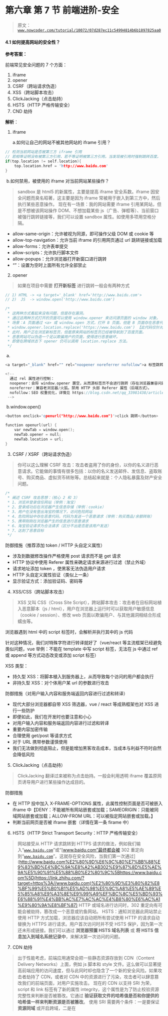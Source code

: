 # 第六章 第 7 节 前端进阶-安全

> 原文：[`www.nowcoder.com/tutorial/10072/07d287ec11c54994814b6b1897825aa0`](https://www.nowcoder.com/tutorial/10072/07d287ec11c54994814b6b1897825aa0)

#### 4.1 如何提高网站的安全性？

**参考答案：**

前端常见安全问题的 7 个方面：

1.  iframe
2.  opener
3.  CSRF（跨站请求伪造）
4.  XSS（跨站脚本攻击）
5.  ClickJacking（点击劫持）
6.  HSTS（HTTP 严格传输安全）
7.  CND 劫持

**解析**：

1.  iframe

    a.如何让自己的网站不被其他网站的 iframe 引用？

```cpp
// 检测当前网站是否被第三方 iframe 引用
// 若相等证明没有被第三方引用，若不等证明被第三方引用。当发现被引用时强制跳转百度。
if(top.location != self.location){
    top.location.href = 'http://www.baidu.com'
}
```

​ b.如何禁用，被使用的 iframe 对当前网站某些操作？

> sandbox 是 html5 的新属性，主要是提高 iframe 安全系数。iframe 因安全问题而臭名昭著，这主要是因为 iframe 常被用于嵌入到第三方中，然后执行某些恶意操作。
> 现在有一场景：我的网站需要 iframe 引用某网站，但是不想被该网站操作 DOM、不想加载某些 js（广告、弹框等）、当前窗口被强行跳转链接等，我们可以设置 sandbox 属性。如使用多项用空格分隔。

*   allow-same-origin：允许被视为同源，即可操作父级 DOM 或 cookie 等
*   allow-top-navigation：允许当前 iframe 的引用网页通过 url 跳转链接或加载
*   allow-forms：允许表单提交
*   allow-scripts：允许执行脚本文件
*   allow-popups：允许浏览器打开新窗口进行跳转
*   “”：设置为空时上面所有允许全部禁止

2.  opener

> 如果在项目中需要 **打开新标签** 进行跳转一般会有两种方式

```cpp
// 1) HTML -> <a target='_blank' href='http://www.baidu.com'>
// 2)  JS  -> window.open('http://www.baidu.com')

/* 
 * 这两种方式看起来没有问题，但是存在漏洞。
 * 通过这两种方式打开的页面可以使用 window.opener 来访问源页面的 window 对象。
 * 场景：A 页面通过 <a> 或 window.open 方式，打开 B 页面。但是 B 页面存在恶意代码如下：
 * window.opener.location.replace('https://www.baidu.com') 【此代码仅针对打开新标签有效】
 * 此时，用户正在浏览新标签页，但是原来网站的标签页已经被导航到了百度页面。
 * 恶意网站可以伪造一个足以欺骗用户的页面，使得进行恶意破坏。
 * 即使在跨域状态下 opener 仍可以调用 location.replace 方法。
 */
```

​ a.

```cpp
<a target="_blank" href="" rel="noopener noreferrer nofollow">a 标签跳转 url</a>

<!-- 
  通过 rel 属性进行控制：
  noopener：会将 window.opener 置空，从而源标签页不会进行跳转（存在浏览器兼容问题）
  noreferrer：兼容老浏览器/火狐。禁用 HTTP 头部 Referer 属性（后端方式）。
  nofollow：SEO 权重优化，详情见 https://blog.csdn.net/qq_33981438/article/details/80909881
 -->
```

​ b.window.open()

```cpp
<button onclick='openurl("http://www.baidu.com")'>click 跳转</button>

function openurl(url) {
    var newTab = window.open();
    newTab.opener = null;
    newTab.location = url;
}
```

3.  CSRF / XSRF（跨站请求伪造）

> 你可以这么理解 CSRF 攻击：攻击者盗用了你的身份，以你的名义进行恶意请求。它能做的事情有很多包括：以你的名义发送邮件、发信息、盗取账号、购买商品、虚拟货币转账等。总结起来就是：个人隐私暴露及财产安全问题。

```cpp
/*
 * 阐述 CSRF 攻击思想：（核心 2 和 3）
 * 1、浏览并登录信任网站（举例：淘宝）
 * 2、登录成功后在浏览器产生信息存储（举例：cookie）
 * 3、用户在没有登出淘宝的情况下，访问危险网站
 * 4、危险网站中存在恶意代码，代码为发送一个恶意请求（举例：购买商品/余额转账）
 * 5、携带刚刚在浏览器产生的信息进行恶意请求
 * 6、淘宝验证请求为合法请求（区分不出是否是该用户发送）
 * 7、达到了恶意目标
 */
```

防御措施（推荐添加 token / HTTP 头自定义属性）

*   涉及到数据修改操作严格使用 post 请求而不是 get 请求
*   HTTP 协议中使用 Referer 属性来确定请求来源进行过滤（禁止外域）
*   请求地址添加 token ，使黑客无法伪造用户请求
*   HTTP 头自定义属性验证（类似上一条）
*   显示验证方式：添加验证码、密码等

4.  XSS/CSS（跨站脚本攻击）

> XSS 又叫 CSS（Cross Site Script），跨站脚本攻击：攻击者在目标网站植入恶意脚本（js / html），用户在浏览器上运行时可以获取用户敏感信息（cookie / session）、修改 web 页面以欺骗用户、与其他漏洞相结合形成蠕虫等。

浏览器遇到 html 中的 script 标签时，会解析并执行其中的 js 代码

针对这种情况，我们对特殊字符进行转译就好了（vue/react 等主流框架已经避免类似问题，vue 举例：不能在 template 中写 script 标签，无法在 js 中通过 ref 或 append 等方式动态改变或添加 script 标签）

XSS 类型：

*   持久型 XSS：将脚本植入到服务器上，从而导致每个访问的用户都会执行
*   非持久型 XSS：对个体用户某 url 的参数进行攻击

防御措施（对用户输入内容和服务端返回内容进行过滤和转译）

*   现代大部分浏览器都自带 XSS 筛选器，vue / react 等成熟框架也对 XSS 进行一些防护
*   即便如此，我们在开发时也要注意和小心
*   对用户输入内容和服务端返回内容进行过滤和转译
*   重要内容加密传输
*   合理使用 get/post 等请求方式
*   对于 URL 携带参数谨慎使用
*   我们无法做到彻底阻止，但是能增加黑客攻击成本，当成本与利益不符时自然会降低风险

5.  ClickJacking（点击劫持）

> ClickJacking 翻译过来被称为点击劫持。一般会利用透明 iframe 覆盖原网页诱导用户进行某些操作达成目的。

防御措施

*   在 HTTP 投中加入 X-FRAME-OPTIONS 属性，此属性控制页面是否可被嵌入 iframe 中【DENY：不能被所有网站嵌套或加载；SAMEORIGIN：只能被同域网站嵌套或加载；ALLOW-FROM URL：可以被指定网站嵌套或加载。】
*   判断当前网页是否被 iframe 嵌套（详情在第一条 firame 中）

6.  HSTS（HTTP Strict Transport Security：HTTP 严格传输安全）

> 网站接受从 HTTP 请求跳转到 HTTPS 请求的做法，例如我们输入“[`www.baidu.com`](https://link.zhihu.com/?target=http%3A//www.baidu.com)”或“[www.baidu.com”最终都会被 302 重定向到“[`www.baidu.com`](https://link.zhihu.com/?target=https%3A//www.baidu.com)”。这就存在安全风险，当我们第一次通过](http://www.baidu.com%E2%80%9D%E6%9C%80%E7%BB%88%E9%83%BD%E4%BC%9A%E8%A2%AB302%E9%87%8D%E5%AE%9A%E5%90%91%E5%88%B0%E2%80%9C%5Bhttps://www.baidu.com%5D(https://link.zhihu.com/?target=https%3A//www.baidu.com)%E2%80%9D%E3%80%82%E8%BF%99%E5%B0%B1%E5%AD%98%E5%9C%A8%E5%AE%89%E5%85%A8%E9%A3%8E%E9%99%A9%EF%BC%8C%E5%BD%93%E6%88%91%E4%BB%AC%E7%AC%AC%E4%B8%80%E6%AC%A1%E9%80%9A%E8%BF%87) HTTP 或域名进行访问时，302 重定向有可能会被劫持，篡改成一个恶意或钓鱼网站。
> HSTS：通知浏览器此网站禁止使用 HTTP 方式加载，浏览器应该自动把所有尝试使用 HTTP 的请求自动替换为 HTTPS 进行请求。用户首次访问时并不受 HSTS 保护，因为第一次还未形成链接。我们可以通过 **浏览器预置 HSTS 域名列表** 或 **将 HSTS 信息加入到域名系统记录中**，来解决第一次访问的问题。

7.  CDN 劫持

> 出于性能考虑，前端应用通常会把一些静态资源存放到 CDN（Content Delivery Networks）上面，例如 js 脚本和 style 文件。这么做可以显著提高前端应用的访问速度，但与此同时却也隐含了一个新的安全风险。如果攻击者劫持了 CDN，或者对 CDN 中的资源进行了污染，攻击者可以肆意篡改我们的前端页面，对用户实施攻击。
> 现在的 CDN 以支持 SRI 为荣，script 和 link 标签有了新的属性 integrity，这个属性是为了防止校验资源完整性来判断是否被篡改。它通过 **验证获取文件的哈希值是否和你提供的哈希值一样来判断资源是否被篡改**。
> 使用 SRI 需要两个条件：一是要保证 **资源同域** 或开启跨域，二是在<script>中 **提供签名** 以供校验。

integrity 属性分为两个部分，第一部分是指定哈希值的生成算法（例：sha384），第二部分是经过编码的实际哈希值，两者之前用一个短横(-)来分隔

#### 4.2 前端安全相关-XSS 和 CSRF

**参考答案**：

**XSS（Cross-site scripting）**，指的是跨站脚本攻击，攻击者通过向页面 A 注入代码，达到窃取信息等目的，本质是数据被当作程序执行。XSS 危害是很大的，一般 XSS 可以做到以下的事情：

*   获取页面的数据，包括 dom、cookies、localStorage 等
*   劫持前端逻辑
*   发送请求

**CSRF(Cross Site Request Frogy)指的是跨站请求伪造**。与 XSS 不同的是，XSS 是攻击者直接对我们的网站 A 进行注入攻击，CSRF 是通过网站 B 对我们的网站 A 进行伪造请求。

举个例子，你登录购物网站 A 之后点击一个恶意链接 B，B 请求了网站 A 的下单接口，结果是你在网站 A 的帐号真的会生成一个订单。其背后的原理是：网站 B 通过表单、get 请求来伪造网站 A 的请求，这时候请求会带上网站 A 的 cookies，若登录态是保存在 cookies 中，则实现了伪造攻击。

**解析：**

XSS

1.  XSS 的类型

    *   反射型（非持久）：通过 URL 参数直接注入
    *   存储型（持久）：存储到数据库后读取时注入
    *   基于 DOM：被执行的恶意脚本会修改页面脚本结构
2.  XSS 的注入点

    *   HTML 的节点内容或属性
    *   javascript 代码
    *   富文本
3.  XSS 的防御

    3.1 浏览器的防御

    防御和“X-XSS-Protection”有关，默认值为 1，即默认打开 XSS 防御，可以防御反射型的 XSS，不过作用有限，只能防御注入到 HTML 的节点内容或属性的 XSS，例如 URL 参数中包含 script 标签。不建议只依赖此防御手段。

    3.2 防御 HTML 节点内容

    存在风险的代码：

    ```cpp
    <template>
        <p>{{username}}</p>
    </template>

    <script>
        username = "<script>alert('xss')</script>"
    </script>
    ```

    编译后的代码：

    ```cpp
    <p>
        <script>alert('xss')</script>
    </p>
    ```

    以上例子是采用 vue 语法，但其实在 vue 这样的框架中，{{username}}中的内容是经过字符串化的，所以是不会被浏览器执行的，若换其他模板语言例如 jade，则可能存在风险。下同。

    防御代码：

    通过转义`<`为`&lt`以及`>`为`&gt`来实现防御 HTML 节点内容。

    ```cpp
    <template>
        <p>{{username}}</p>
    </template>
    <script>
        escape = function(str){
            return str.replace(/</g, '&lt;').replace(/>/g, '&gt;')
        }
        username = escape("<script>alert('xss')</script>")
    </script>
    ```

    3.3 防御 HTML 属性

    ```cpp
    <template>
        <img :src="image" />
    </template>
    <script>
        image = 'www.a.com/c.png" onload="alert(1)'
    </script>
    ```

    编译后代码：

    ```cpp
    <img src="www.a.com/c.png" onload="alert(1)" />
    ```

    防御代码：

    通过转义`"`为`&quto;`、`'`为`'`来实现防御，一般不转义空格，但是这要求属性必须带引号！

    ```cpp
    <template>
        <img :src="image" />
    </template>
    <script>
        escape = function(str){
            return str.replace(/"/g, '&quto;').replace(/'/g, '&#39;').replace(/ /g, '&#32;')
        }
        image = escape('www.a.com/c.png" onload="alert(1)')
    </script>
    ```

    3.4 防御 javaScript 代码

    假设访问页面地址为`www.a.com?id=1";alert(1);"`

    风险代码：

    ```cpp
    var id = getQuery('id')
    ```

    编译后代码：

    ```cpp
    var id = "1";alert(1);""
    ```

    防御代码：

    通过将数据进行 JSON 序列化

    ```cpp
    escape = function(str){
        return JSON.stringify(str)
    }
    ```

    3.5 防御富文本

    风险代码：

    ```cpp
    <template>
        <p v-html="richTxt"></p>
    </template>

    <script>
        richTxt = '<a onmouseover=alert(document.cookie)>点击</a>'
    </script>
    ```

    上面的这段代码中，当鼠标移动到“点击”上面时，就会触发 alert 弹窗！这在 vue 中是会发生的。

    防御富文本是比较复杂的工程，因为富文本可以包含 HTML 和 script，这些难以预测与防御，建议是通过白名单的方式来过滤允许的 HTML 标签和标签的属性来进行防御，大概的实现方式是：

    *   将 HTML 代码段转成树级结构的数据

    *   遍历树的每一个节点，过滤节点的类型和属性，或进行特殊处理

    *   处理完成后，将树级结构转化成 HTML 代码

        当然，也可以通过开源的第三方库来实现，类似的有 js-xss

    3.6 CSP 内容安全策略

    CSP(content security policy)，是一个额外的安全层，用于检测并削弱某些特定类型的攻击，包括跨站脚本 (XSS) 和数据注入攻击等。

    CSP 可以通过 HTTP 头部（Content-Security-Policy）或``元素配置页面的内容安全策略，以控制浏览器可以为该页面获取哪些资源。比如一个可以上传文件和显示图片页面，应该允许图片来自任何地方，但限制表单的 action 属性只可以赋值为指定的端点。一个经过恰当设计的内容安全策略应该可以有效的保护页面免受跨站脚本攻击。

#### 4.3 url 的加密解密

**参考答案**：

JavaScript 中有三个可以对字符串编码的函数，分别是： escape,encodeURI,encodeURIComponent，相应 3 个解码函数：unescape,decodeURI,decodeURIComponent 。

**三种方式的特点：**escape()除了 ASCII 字母、数字和特定的符号外，对传进来的字符串全部进行转义编码，因此如果想对 URL 编码，最好不要使用此方法。而 encodeURI() 用于编码整个 URI,因为 URI 中的合法字符都不会被编码转换。encodeURIComponent 方法在编码单个 URIComponent（指请求参数）应当是最常用的，它可以讲参数中的中文、特殊字符进行转义，而不会影响整个 URL。

**解析**：

**1.escape()函数**

定义和用法
escape() 函数可对字符串进行编码，这样就可以在所有的计算机上读取该字符串。

语法
escape(string)

参数 描述
string 必需。要被转义或编码的字符串。

返回值
已编码的 string 的副本。其中某些字符被替换成了十六进制的转义序列。

说明
该方法不会对 ASCII 字母和数字进行编码，也不会对下面这些 ASCII 标点符号进行编码： - _ . ! ~ * ' ( ) 。其他所有的字符都会被转义序列替换。

**2.encodeURI()函数
**定义和用法
encodeURI() 函数可把字符串作为 URI 进行编码。

语法
encodeURI(URIstring)

参数 描述
URIstring 必需。一个字符串，含有 URI 或其他要编码的文本。

返回值
URIstring 的副本，其中的某些字符将被十六进制的转义序列进行替换。

说明
该方法不会对 ASCII 字母和数字进行编码，也不会对这些 ASCII 标点符号进行编码： - _ . ! ~ * ' ( ) 。

该方法的目的是对 URI 进行完整的编码，因此对以下在 URI 中具有特殊含义的 ASCII 标点符号，encodeURI() 函数是不会进行转义的：;/?:@&=+$,#

**3.encodeURIComponent() 函数**

定义和用法
encodeURIComponent() 函数可把字符串作为 URI 组件进行编码。

语法
encodeURIComponent(URIstring)

参数 描述
URIstring 必需。一个字符串，含有 URI 组件或其他要编码的文本。

返回值
URIstring 的副本，其中的某些字符将被十六进制的转义序列进行替换。

说明
该方法不会对 ASCII 字母和数字进行编码，也不会对这些 ASCII 标点符号进行编码： - _ . ! ~ * ' ( ) 。

其他字符（比如 ：;/?:@&=+$,# 这些用于分隔 URI 组件的标点符号），都是由一个或多个十六进制的转义序列替换的。

提示和注释
提示：请注意 encodeURIComponent() 函数 与 encodeURI() 函数的区别之处，前者假定它的参数是 URI 的一部分（比如协议、主机名、路径或查询字符串）。因此 encodeURIComponent() 函数将转义用于分隔 URI 各个部分的标点符号。

#### 4.4 前端安全问题

**参考答案**：

**1\. XSS：跨站脚本攻击**

就是攻击者想尽一切办法将可以执行的代码注入到网页中。

存储型（server 端）：

*   场景：见于带有用户保存数据的网站功能，如论坛发帖、商品评论、用户私信等。
*   攻击步骤：
    *   i）攻击者将恶意代码提交到目标网站的数据库中
    *   ii）用户打开目标网站时，服务端将恶意代码从数据库中取出来，拼接在 HTML 中返回给浏览器
    *   iii）用户浏览器在收到响应后解析执行，混在其中的恶意代码也同时被执行
    *   iv）恶意代码窃取用户数据，并发送到指定攻击者的网站，或者冒充用户行为，调用目标网站的接口，执行恶意操作

反射型（Server 端）

与存储型的区别在于，存储型的恶意代码存储在数据库中，反射型的恶意代码在 URL 上

*   场景：通过 URL 传递参数的功能，如网站搜索、跳转等。
*   攻击步骤：
    *   i）攻击者构造出特殊的 URL，其中包含恶意代码。
    *   ii）用户打开带有恶意代码的 URL 时，网站服务端将恶意代码从 URL 中取出，拼接在 HTML 中返回给浏览器。
    *   iii）用户浏览器接收到响应后解析执行，混在其中的恶意代码也被执行。
    *   iv）恶意代码窃取用户数据并发送到攻击者的网站，或者冒充用户的行为，调用目标网站接口执行攻击者指定的操作。

Dom 型(浏览器端）

DOM 型 XSS 攻击中，取出和执行恶意代码由浏览器端完成，属于前端 JavaScript 自身的安全漏洞，而其他两种 XSS 都属于服务端的安全漏洞。

*   场景：通过 URL 传递参数的功能，如网站搜索、跳转等。
*   攻击步骤：
    *   i）攻击者构造出特殊的 URL，其中包含恶意代码。
    *   ii）用户打开带有恶意代码的 URL。
    *   iii）用户浏览器接收到响应后解析执行，前端 JavaScript 取出 URL 中的恶意代码并执行。
    *   iv）恶意代码窃取用户数据并发送到攻击者的网站，或者冒充用户的行为，调用目标网站接口执行攻击者指定的操作。

预防方案：（防止攻击者提交恶意代码，防止浏览器执行恶意代码）

*   i）对数据进行严格的输出编码：如 HTML 元素的编码，JS 编码，CSS 编码，URL 编码等等
    *   避免拼接 HTML；Vue/React 技术栈，避免使用 v-html / dangerouslySetInnerHTML
*   ii）CSP HTTP Header，即 Content-Security-Policy、X-XSS-Protection
    *   增加攻击难度，配置 CSP(本质是建立白名单，由浏览器进行拦截)
    *   `Content-Security-Policy: default-src 'self'`-所有内容均来自站点的同一个源（不包括其子域名）
    *   `Content-Security-Policy: default-src 'self' *.trusted.com`-允许内容来自信任的域名及其子域名 (域名不必须与 CSP 设置所在的域名相同)
    *   `Content-Security-Policy: default-src https://yideng.com`-该服务器仅允许通过 HTTPS 方式并仅从 yideng.com 域名来访问文档
*   iii）输入验证：比如一些常见的数字、URL、电话号码、邮箱地址等等做校验判断
*   iv）开启浏览器 XSS 防御：Http Only cookie，禁止 JavaScript 读取某些敏感 Cookie，攻击者完成 XSS 注入后也无法窃取此 Cookie。
*   v）验证码

**2\. CSRF：跨站请求伪造**

攻击者诱导受害者进入第三方网站，在第三方网站中，向被攻击网站发送跨站请求。利用受害者在被攻击网站已经获取的注册凭证，绕过后台的用户验证，达到冒充用户对被攻击的网站执行某项操作的目的。

攻击流程举例

*   i）受害者登录 a.com，并保留了登录凭证（Cookie）
*   ii）攻击者引诱受害者访问了 b.com
*   iii）b.com 向 a.com 发送了一个请求：a.com/act=xx 浏览器会默认携带 a.com 的 Cookie
*   iv）a.com 接收到请求后，对请求进行验证，并确认是受害者的凭证，误以为是受害者自己发送的请求
*   v）a.com 以受害者的名义执行了 act=xx
*   vi）攻击完成，攻击者在受害者不知情的情况下，冒充受害者，让 a.com 执行了自己定义的操作

攻击类型

*   i）GET 型：如在页面的某个 img 中发起一个 get 请求
*   ii）POST 型：通过自动提交表单到恶意网站
*   iii）链接型：需要诱导用户点击链接

预防方案：

CSRF 通常从第三方网站发起，被攻击的网站无法防止攻击发生，只能通过增强自己网站针对 CSRF 的防护能力来提升安全性。）

*   i）同源检测：通过 Header 中的 Origin Header 、Referer Header 确定，但不同浏览器可能会有不一样的实现，不能完全保证
*   ii）CSRF Token 校验：将 CSRF Token 输出到页面中（通常保存在 Session 中），页面提交的请求携带这个 Token，服务器验证 Token 是否
    正确
*   iii）双重 cookie 验证：
    *   流程：
        *   步骤 1：在用户访问网站页面时，向请求域名注入一个 Cookie，内容为随机字符串（例如 csrfcookie=v8g9e4ksfhw）
        *   步骤 2：在前端向后端发起请求时，取出 Cookie，并添加到 URL 的参数中（接上例 POST [`www.a.com/comment?csrfcookie=v8g9e4ksfhw）`](https://www.a.com/comment?csrfcookie=v8g9e4ksfhw%EF%BC%89)
        *   步骤 3：后端接口验证 Cookie 中的字段与 URL 参数中的字段是否一致，不一致则拒绝。
    *   优点：
        *   无需使用 Session，适用面更广，易于实施。
        *   Token 储存于客户端中，不会给服务器带来压力。
        *   相对于 Token，实施成本更低，可以在前后端统一拦截校验，而不需要一个个接口和页面添加。
    *   缺点：
        -Cookie 中增加了额外的字段。
        -如果有其他漏洞（例如 XSS），攻击者可以注入 Cookie，那么该防御方式失效。
        -难以做到子域名的隔离。
        -为了确保 Cookie 传输安全，采用这种防御方式的最好确保用整站 HTTPS 的方式，如果还没切 HTTPS 的使用这种方式也会有风险。
*   iv）Samesite Cookie 属性：Google 起草了一份草案来改进 HTTP 协议，那就是为 Set-Cookie 响应头新增 Samesite 属性，它用来标明这个 Cookie 是个“同站 Cookie”，同站 Cookie 只能作为第一方 Cookie，不能作为第三方 Cookie，Samesite 有两个属性值，Strict 为任何情况下都不可以作为第三方 Cookie ，Lax 为可以作为第三方 Cookie , 但必须是 Get 请求

**3\. iframe 安全**

说明：

*   i）嵌入第三方 iframe 会有很多不可控的问题，同时当第三方 iframe 出现问题或是被劫持之后，也会诱发安全性问题
*   ii）点击劫持
    *   攻击者将目标网站通过 iframe 嵌套的方式嵌入自己的网页中，并将 iframe 设置为透明，诱导用户点击。
*   iii）禁止自己的 iframe 中的链接外部网站的 JS

预防方案：

*   i）为 iframe 设置 sandbox 属性，通过它可以对 iframe 的行为进行各种限制，充分实现“最小权限“原则
*   ii）服务端设置 X-Frame-Options Header 头，拒绝页面被嵌套，X-Frame-Options 是 HTTP 响应头中用来告诉浏览器一个页面是否可以嵌入 >iframe< 中
    *   eg.`X-Frame-Options: SAMEORIGIN`
    *   SAMEORIGIN: iframe 页面的地址只能为同源域名下的页面
    *   ALLOW-FROM: 可以嵌套在指定来源的 iframe 里
    *   DENY: 当前页面不能被嵌套在 iframe 里
*   iii）设置 CSP 即 Content-Security-Policy 请求头
*   iv）减少对 iframe 的使用

**4\. 错误的内容推断**

说明：

文件上传类型校验失败后，导致恶意的 JS 文件上传后，浏览器 Content-Type Header 的默认解析为可执行的 JS 文件

预防方案：

设置 X-Content-Type-Options 头

**5\. 第三方依赖包**

减少对第三方依赖包的使用，如之前 npm 的包如：event-stream 被爆出恶意攻击数字货币；

**6.HTTPS**

描述：

黑客可以利用 SSL Stripping 这种攻击手段，强制让 HTTPS 降级回 HTTP，从而继续进行中间人攻击。

预防方案：

使用 HSTS（HTTP Strict Transport Security），它通过下面这个 HTTP Header 以及一个预加载的清单，来告知浏览器和网站进行通信的时候强制性的使用 HTTPS，而不是通过明文的 HTTP 进行通信。这里的“强制性”表现为浏览器无论在何种情况下都直接向务器端发起 HTTPS 请求，而不再像以往那样从 HTTP 跳转到 HTTPS。另外，当遇到证书或者链接不安全的时候，则首先警告用户，并且不再
用户选择是否继续进行不安全的通信。

**7.本地存储数据**

避免重要的用户信息存在浏览器缓存中

**8.静态资源完整性校验**

描述

使用 内容分发网络 (CDNs) 在多个站点之间共享脚本和样式表等文件可以提高站点性能并节省带宽。然而，使用 CDN 也存在风险，如果攻击者获得对 CDN 的控制权，则可以将任意恶意内容注入到 CDN 上的文件中 （或完全替换掉文件），因此可能潜在地攻击所有从该 CDN 获取文件的站点。

预防方案

将使用 base64 编码过后的文件哈希值写入你所引用的 <script> 或 标签的 integrity 属性值中即可启用子资源完整性能。

**9.网络劫持**

描述：

*   DNS 劫持（涉嫌违法）：修改运行商的 DNS 记录，重定向到其他网站。DNS 劫持是违法的行为，目前 DNS 劫持已被监管，现在很少见 DNS 劫持
*   HTTP 劫持：前提有 HTTP 请求。因 HTTP 是明文传输，运营商便可借机修改 HTTP 响应内容（如加广告）。

预防方案

全站 HTTPS

**10.中间人攻击：**

中间人攻击（Man-in-the-middle attack, MITM），指攻击者与通讯的两端分别创建独立的联系，并交换其所收到的数据，使通讯的两端认为他们正在通过一个私密的连接与对方直接对话，但事实上整个会话都被攻击者窃听、篡改甚至完全控制。没有进行严格的证书校验是中间人攻击着手点。目前大多数加密协议都提供了一些特殊认证方法以阻止中间人攻击。如 SSL （安全套接字层）协议可以验证参与通讯的用户的证书是否有权威、受信任的数字证书认证机构颁发，并且能执行双向身份认证。攻击场景如用户在一个未加密的 WiFi 下访问网站。在中间人攻击中，攻击者可以拦截通讯双方的通话并插入新的内容。

场景

*   i）在一个未加密的 Wi-Fi 无线接入点的接受范围内的中间人攻击者，可以将自己作为一个中间人插入这个网络
*   ii）Fiddler / Charles （花瓶）代理工具
*   iii）12306 之前的自己证书

过程

*   i）客户端发送请求到服务端，请求被中间人截获
*   ii）服务器向客户端发送公钥
*   iii）中间人截获公钥，保留在自己手上。然后自己生成一个【伪造的】公钥，发给客户端
*   iv）客户端收到伪造的公钥后，生成加密 hash 值发给服务器
*   v）中间人获得加密 hash 值，用自己的私钥解密获得真秘钥,同时生成假的加密 hash 值，发给服务器
*   vi）服务器用私钥解密获得假密钥,然后加密数据传输给客户端

使用抓包工具 fiddle 来进行举例说明

*   首先通过一些途径在客户端安装证书
*   然后客户端发送连接请求，fiddle 在中间截取请求，并返回自己伪造的证书
*   客户端已经安装了攻击者的根证书，所以验证通过
*   客户端就会正常和 fiddle 进行通信，把 fiddle 当作正确的服务器
*   同时 fiddle 会跟原有的服务器进行通信，获取数据以及加密的密钥，去解密密钥

常见攻击方式

*   嗅探：嗅探是一种用来捕获流进和流出的网络数据包的技术，就好像是监听电话一样。比如：抓包工具
*   数据包注入：在这种，攻击者会将恶意数据包注入到常规数据中的，因为这些恶意数据包是在正常的数据包里面的，用户和系统都很难发现这个内容。
*   会话劫持：当我们进行一个网站的登录的时候到退出登录这个时候，会产生一个会话，这个会话是攻击者用来攻击的首要目标，因为这个会话，包含了用户大量的数据和私密信息。
*   SSL 剥离：HTTPS 是通过 SSL/TLS 进行加密过的，在 SSL 剥离攻击中，会使 SSL/TLS 连接断开，让受保护的 HTTPS，变成不受
    保护的 HTTP（这对于网站非常致命）
*   DNS 欺骗，攻击者往往通过入侵到 DNS 服务器，或者篡改用户本地 hosts 文件，然后去劫持用户发送的请求，然后转发到攻击者想要转发到的服务器
*   ARP 欺骗，ARP(address resolution protocol)地址解析协议，攻击者利用 APR 的漏洞，用当前局域网之间的一台服务器，来冒充客户端想要请求的服务端，向客户端发送自己的 MAC 地址，客户端无从得到真正的主机的 MAC 地址，所以，他会把这个地址当作真正
    的主机来进行通信，将 MAC 存入 ARP 缓存表。
*   代理服务器

预防方案：

*   i）用可信的第三方 CA 厂商
*   ii）不下载未知来源的证书，不要去下载一些不安全的文件
*   iii）确认你访问的 URL 是 HTTPS 的，确保网站使用了 SSL，确保禁用一些不安全的 SSL，只开启：TLS1.1，TLS1.2
*   iv）不要使用公用网络发送一些敏感的信息
*   v）不要去点击一些不安全的连接或者恶意链接或邮件信息

**11.sql 注入**

描述

就是通过把 SQL 命令插入到 Web 表单递交或输入域名或页面请求的查询字符串，最终达到欺骗数据库服务器执行恶意的 SQL 命令,从而达到和服务器
进行直接的交互

预防方案：

*   i）后台进行输入验证，对敏感字符过滤。
*   ii）使用参数化查询，能避免拼接 SQL，就不要拼接 SQL 语句。

**12.前端数据安全：**

描述

反爬虫。如猫眼电影、天眼查等等，以数据内容为核心资产的企业

预防方案：

*   i）font-face 拼接方式：猫眼电影、天眼查
*   ii）background 拼接：美团
*   iii）伪元素隐藏：汽车之家
*   iv）元素定位覆盖式：去哪儿
*   v）iframe 异步加载：网易云音乐

**13.其他建议**

*   i）定期请第三方机构做安全性测试，漏洞扫描
*   ii）使用第三方开源库做上线前的安全测试，可以考虑融合到 CI 中
*   iii）code review 保证代码质量
*   iv）默认项目中设置对应的 Header 请求头，如 X-XSS-Protection、 X-Content-Type-Options 、X-Frame-Options Header、Content-Security-Policy 等等
*   v）对第三方包和库做检测：NSP(Node Security Platform)，Snyk